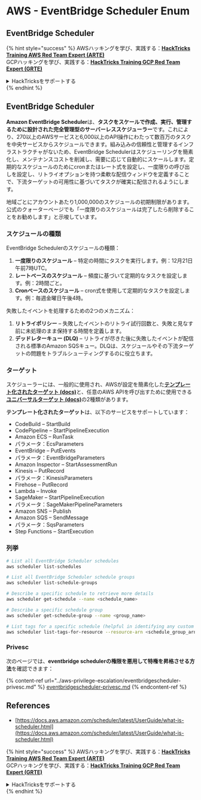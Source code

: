 # AWS - EventBridge Scheduler Enum

## EventBridge Scheduler

{% hint style="success" %}
AWSハッキングを学び、実践する：<img src="../../../.gitbook/assets/image (1) (1) (1).png" alt="" data-size="line">[**HackTricks Training AWS Red Team Expert (ARTE)**](https://training.hacktricks.xyz/courses/arte)<img src="../../../.gitbook/assets/image (1) (1) (1).png" alt="" data-size="line">\
GCPハッキングを学び、実践する：<img src="../../../.gitbook/assets/image (2).png" alt="" data-size="line">[**HackTricks Training GCP Red Team Expert (GRTE)**<img src="../../../.gitbook/assets/image (2).png" alt="" data-size="line">](https://training.hacktricks.xyz/courses/grte)

<details>

<summary>HackTricksをサポートする</summary>

* [**サブスクリプションプラン**](https://github.com/sponsors/carlospolop)を確認してください！
* **💬 [**Discordグループ**](https://discord.gg/hRep4RUj7f)または[**Telegramグループ**](https://t.me/peass)に参加するか、**Twitter** 🐦 [**@hacktricks\_live**](https://twitter.com/hacktricks_live)**をフォローしてください。**
* **ハッキングのトリックを共有するには、[**HackTricks**](https://github.com/carlospolop/hacktricks)および[**HackTricks Cloud**](https://github.com/carlospolop/hacktricks-cloud)のGitHubリポジトリにPRを提出してください。**

</details>
{% endhint %}

## EventBridge Scheduler

**Amazon EventBridge Scheduler**は、**タスクをスケールで作成、実行、管理するために設計された完全管理型のサーバーレススケジューラー**です。これにより、270以上のAWSサービスと6,000以上のAPI操作にわたって数百万のタスクを中央サービスからスケジュールできます。組み込みの信頼性と管理するインフラストラクチャがないため、EventBridge Schedulerはスケジューリングを簡素化し、メンテナンスコストを削減し、需要に応じて自動的にスケールします。定期的なスケジュールのためにcronまたはレート式を設定し、一度限りの呼び出しを設定し、リトライオプションを持つ柔軟な配信ウィンドウを定義することで、下流ターゲットの可用性に基づいてタスクが確実に配信されるようにします。

地域ごとにアカウントあたり1,000,000のスケジュールの初期制限があります。公式のクォーターページでも「一度限りのスケジュールは完了したら削除することをお勧めします」と示唆しています。&#x20;

### スケジュールの種類

EventBridge Schedulerのスケジュールの種類：

1. **一度限りのスケジュール** – 特定の時間にタスクを実行します。例：12月21日午前7時UTC。
2. **レートベースのスケジュール** – 頻度に基づいて定期的なタスクを設定します。例：2時間ごと。
3. **Cronベースのスケジュール** – cron式を使用して定期的なタスクを設定します。例：毎週金曜日午後4時。

失敗したイベントを処理するための2つのメカニズム：

1. **リトライポリシー** – 失敗したイベントのリトライ試行回数と、失敗と見なす前に未処理のまま保持する時間を定義します。
2. **デッドレターキュー (DLQ)** – リトライが尽きた後に失敗したイベントが配信される標準のAmazon SQSキュー。DLQは、スケジュールやその下流ターゲットの問題をトラブルシューティングするのに役立ちます。

### ターゲット

スケジューラーには、一般的に使用され、AWSが設定を簡素化した[**テンプレート化されたターゲット (docs)**](https://docs.aws.amazon.com/scheduler/latest/UserGuide/managing-targets-templated.html)と、任意のAWS APIを呼び出すために使用できる[**ユニバーサルターゲット (docs)**](https://docs.aws.amazon.com/scheduler/latest/UserGuide/managing-targets-universal.html)の2種類があります。

**テンプレート化されたターゲット**は、以下のサービスをサポートしています：

* CodeBuild – StartBuild
* CodePipeline – StartPipelineExecution
* Amazon ECS – RunTask
* パラメータ：EcsParameters
* EventBridge – PutEvents
* パラメータ：EventBridgeParameters
* Amazon Inspector – StartAssessmentRun
* Kinesis – PutRecord
* パラメータ：KinesisParameters
* Firehose – PutRecord
* Lambda – Invoke
* SageMaker – StartPipelineExecution
* パラメータ：SageMakerPipelineParameters
* Amazon SNS – Publish
* Amazon SQS – SendMessage
* パラメータ：SqsParameters
* Step Functions – StartExecution

### 列挙
```bash
# List all EventBridge Scheduler schedules
aws scheduler list-schedules

# List all EventBridge Scheduler schedule groups
aws scheduler list-schedule-groups

# Describe a specific schedule to retrieve more details
aws scheduler get-schedule --name <schedule_name>

# Describe a specific schedule group
aws scheduler get-schedule-group --name <group_name>

# List tags for a specific schedule (helpful in identifying any custom tags or permissions)
aws scheduler list-tags-for-resource --resource-arn <schedule_group_arn>
```
### Privesc

次のページでは、**eventbridge schedulerの権限を悪用して特権を昇格させる方法**を確認できます：

{% content-ref url="../aws-privilege-escalation/eventbridgescheduler-privesc.md" %}
[eventbridgescheduler-privesc.md](../aws-privilege-escalation/eventbridgescheduler-privesc.md)
{% endcontent-ref %}

## References

* [https://docs.aws.amazon.com/scheduler/latest/UserGuide/what-is-scheduler.html](https://docs.aws.amazon.com/scheduler/latest/UserGuide/what-is-scheduler.html)

{% hint style="success" %}
AWSハッキングを学び、実践する：<img src="../../../.gitbook/assets/image (1) (1) (1).png" alt="" data-size="line">[**HackTricks Training AWS Red Team Expert (ARTE)**](https://training.hacktricks.xyz/courses/arte)<img src="../../../.gitbook/assets/image (1) (1) (1).png" alt="" data-size="line">\
GCPハッキングを学び、実践する：<img src="../../../.gitbook/assets/image (2).png" alt="" data-size="line">[**HackTricks Training GCP Red Team Expert (GRTE)**<img src="../../../.gitbook/assets/image (2).png" alt="" data-size="line">](https://training.hacktricks.xyz/courses/grte)

<details>

<summary>HackTricksをサポートする</summary>

* [**サブスクリプションプラン**](https://github.com/sponsors/carlospolop)を確認してください！
* **💬 [**Discordグループ**](https://discord.gg/hRep4RUj7f)または[**Telegramグループ**](https://t.me/peass)に参加するか、**Twitter** 🐦 [**@hacktricks\_live**](https://twitter.com/hacktricks_live)**をフォローしてください。**
* **[**HackTricks**](https://github.com/carlospolop/hacktricks)および[**HackTricks Cloud**](https://github.com/carlospolop/hacktricks-cloud)のGitHubリポジトリにPRを提出してハッキングトリックを共有してください。**

</details>
{% endhint %}

